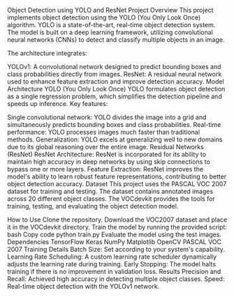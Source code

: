 Object Detection using YOLO and ResNet
Project Overview
This project implements object detection using the YOLO (You Only Look Once) algorithm. YOLO is a state-of-the-art, real-time object detection system. The model is built on a deep learning framework, utilizing convolutional neural networks (CNNs) to detect and classify multiple objects in an image.

The architecture integrates:

YOLOv1: A convolutional network designed to predict bounding boxes and class probabilities directly from images.
ResNet: A residual neural network used to enhance feature extraction and improve detection accuracy.
Model Architecture
YOLO (You Only Look Once)
YOLO formulates object detection as a single regression problem, which simplifies the detection pipeline and speeds up inference. Key features:

Single convolutional network: YOLO divides the image into a grid and simultaneously predicts bounding boxes and class probabilities.
Real-time performance: YOLO processes images much faster than traditional methods.
Generalization: YOLO excels at generalizing well to new domains due to its global reasoning over the entire image.
Residual Networks (ResNet)
ResNet Architecture: ResNet is incorporated for its ability to maintain high accuracy in deep networks by using skip connections to bypass one or more layers.
Feature Extraction: ResNet improves the model's ability to learn robust feature representations, contributing to better object detection accuracy.
Dataset
This project uses the PASCAL VOC 2007 dataset for training and testing. The dataset contains annotated images across 20 different object classes. The VOCdevkit provides the tools for training, testing, and evaluating the object detection model.

How to Use
Clone the repository.
Download the VOC2007 dataset and place it in the VOCdevkit directory.
Train the model by running the provided script:
bash
Copy code
python train.py
Evaluate the model using the test images.
Dependencies
TensorFlow
Keras
NumPy
Matplotlib
OpenCV
PASCAL VOC 2007
Training Details
Batch Size: Set according to your system's capability.
Learning Rate Scheduling: A custom learning rate scheduler dynamically adjusts the learning rate during training.
Early Stopping: The model halts training if there is no improvement in validation loss.
Results
Precision and Recall: Achieved high accuracy in detecting multiple object classes.
Speed: Real-time object detection with the YOLOv1 network.
